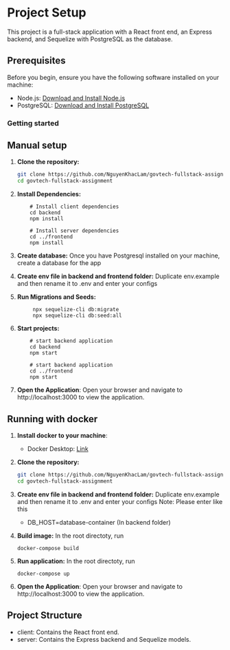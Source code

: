 # Project Setup

This project is a full-stack application with a React front end, an Express backend, and Sequelize with PostgreSQL as the database.

## Prerequisites

Before you begin, ensure you have the following software installed on your machine:

- Node.js: [Download and Install Node.js](https://nodejs.org/)
- PostgreSQL: [Download and Install PostgreSQL](https://www.postgresql.org/)

### Getting started

## Manual setup

1. **Clone the repository:**

   ```bash
   git clone https://github.com/NguyenKhacLam/govtech-fullstack-assignment.git
   cd govtech-fullstack-assignment

   ```

2. **Install Dependencies:**

   ```
       # Install client dependencies
       cd backend
       npm install

       # Install server dependencies
       cd ../frontend
       npm install
   ```

3. **Create database:**
   Once you have Postgresql installed on your machine, create a database for the app

4. **Create env file in backend and frontend folder:**
   Duplicate env.example and then rename it to .env and enter your configs

5. **Run Migrations and Seeds:**

   ```
        npx sequelize-cli db:migrate
        npx sequelize-cli db:seed:all
   ```

6. **Start projects:**

   ```
       # start backend application
       cd backend
       npm start

       # start backend application
       cd ../frontend
       npm start
   ```

7. **Open the Application**:
   Open your browser and navigate to http://localhost:3000 to view the application.

## Running with docker

1. **Install docker to your machine**:
   - Docker Desktop: [Link](https://www.docker.com/products/docker-desktop/)
2. **Clone the repository:**

   ```bash
   git clone https://github.com/NguyenKhacLam/govtech-fullstack-assignment.git
   cd govtech-fullstack-assignment

   ```

3. **Create env file in backend and frontend folder:**
   Duplicate env.example and then rename it to .env and enter your configs
   Note: Please enter like this

   - DB_HOST=database-container (In backend folder)

4. **Build image:**
   In the root directoty, run

   ```
   docker-compose build

   ```

5. **Run application:**
   In the root directoty, run

   ```
   docker-compose up

   ```

6. **Open the Application**:
   Open your browser and navigate to http://localhost:3000 to view the application.

## Project Structure

- client: Contains the React front end.
- server: Contains the Express backend and Sequelize models.
